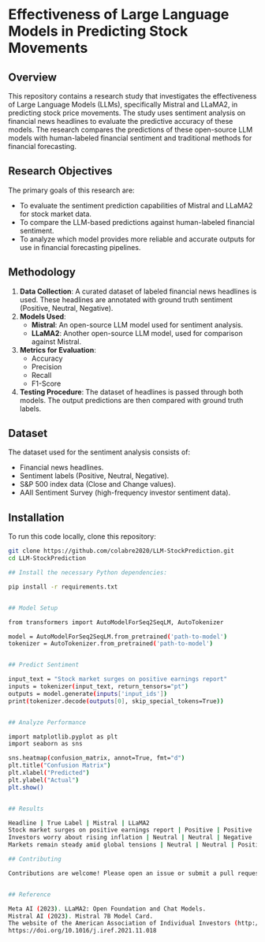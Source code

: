 
# Effectiveness of Large Language Models in Predicting Stock Movements

## Overview

This repository contains a research study that investigates the effectiveness of Large Language Models (LLMs), specifically Mistral and LLaMA2, in predicting stock price movements. The study uses sentiment analysis on financial news headlines to evaluate the predictive accuracy of these models. The research compares the predictions of these open-source LLM models with human-labeled financial sentiment and traditional methods for financial forecasting.

## Research Objectives

The primary goals of this research are:
- To evaluate the sentiment prediction capabilities of Mistral and LLaMA2 for stock market data.
- To compare the LLM-based predictions against human-labeled financial sentiment.
- To analyze which model provides more reliable and accurate outputs for use in financial forecasting pipelines.

## Methodology

1. **Data Collection**: A curated dataset of labeled financial news headlines is used. These headlines are annotated with ground truth sentiment (Positive, Neutral, Negative).
2. **Models Used**:
    - **Mistral**: An open-source LLM model used for sentiment analysis.
    - **LLaMA2**: Another open-source LLM model, used for comparison against Mistral.
3. **Metrics for Evaluation**:
    - Accuracy
    - Precision
    - Recall
    - F1-Score
4. **Testing Procedure**: The dataset of headlines is passed through both models. The output predictions are then compared with ground truth labels.

## Dataset

The dataset used for the sentiment analysis consists of:
- Financial news headlines.
- Sentiment labels (Positive, Neutral, Negative).
- S&P 500 index data (Close and Change values).
- AAII Sentiment Survey (high-frequency investor sentiment data).

## Installation

To run this code locally, clone this repository:

```bash
git clone https://github.com/colabre2020/LLM-StockPrediction.git
cd LLM-StockPrediction

## Install the necessary Python dependencies:

pip install -r requirements.txt


## Model Setup

from transformers import AutoModelForSeq2SeqLM, AutoTokenizer

model = AutoModelForSeq2SeqLM.from_pretrained('path-to-model')
tokenizer = AutoTokenizer.from_pretrained('path-to-model')


## Predict Sentiment

input_text = "Stock market surges on positive earnings report"
inputs = tokenizer(input_text, return_tensors="pt")
outputs = model.generate(inputs['input_ids'])
print(tokenizer.decode(outputs[0], skip_special_tokens=True))


## Analyze Performance

import matplotlib.pyplot as plt
import seaborn as sns

sns.heatmap(confusion_matrix, annot=True, fmt="d")
plt.title("Confusion Matrix")
plt.xlabel("Predicted")
plt.ylabel("Actual")
plt.show()


## Results

Headline | True Label | Mistral | LLaMA2
Stock market surges on positive earnings report | Positive | Positive | Positive
Investors worry about rising inflation | Neutral | Neutral | Negative
Markets remain steady amid global tensions | Neutral | Neutral | Positive

## Contributing

Contributions are welcome! Please open an issue or submit a pull request if you have any suggestions, improvements, or bug fixes.


## Reference

Meta AI (2023). LLaMA2: Open Foundation and Chat Models.
Mistral AI (2023). Mistral 7B Model Card.
The website of the American Association of Individual Investors (http://www.aaii.com/)
https://doi.org/10.1016/j.iref.2021.11.018
